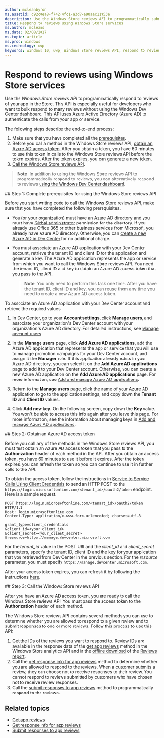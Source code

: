 ---author: mcleanbyron
ms.assetid: c92c0ea8-f742-4fc1-a3d7-e90aac11953e
description: Use the Windows Store reviews API to programmatically submit responses to reviews of your app in the Store.
title: Respond to reviews using Windows Store services
ms.author: mcleans
ms.date: 02/08/2017
ms.topic: article
ms.prod: windows
ms.technology: uwp
keywords: windows 10, uwp, Windows Store reviews API, respond to reviews
---# Respond to reviews using Windows Store servicesUse the *Windows Store reviews API* to programmatically respond to reviews of your app in the Store. This API is especially useful for developers who want to bulk respond to many reviews without using the Windows Dev Center dashboard. This API uses Azure Active Directory (Azure AD) to authenticate the calls from your app or service.The following steps describe the end-to-end process:1.  Make sure that you have completed all the [prerequisites](#prerequisites).2.  Before you call a method in the Windows Store reviews API, [obtain an Azure AD access token](#obtain-an-azure-ad-access-token). After you obtain a token, you have 60 minutes to use this token in calls to the Windows Store reviews API before the token expires. After the token expires, you can generate a new token.3.  [Call the Windows Store reviews API](#call-the-windows-store-reviews-api).>**Note**&nbsp;&nbsp;In addition to using the Windows Store reviews API to programmatically respond to reviews, you can alternatively respond to reviews [using the Windows Dev Center dashboard](../publish/respond-to-customer-reviews.md).<span id="prerequisites" />## Step 1: Complete prerequisites for using the Windows Store reviews APIBefore you start writing code to call the Windows Store reviews API, make sure that you have completed the following prerequisites.* You (or your organization) must have an Azure AD directory and you must have [Global administrator](http://go.microsoft.com/fwlink/?LinkId=746654) permission for the directory. If you already use Office 365 or other business services from Microsoft, you already have Azure AD directory. Otherwise, you can [create a new Azure AD in Dev Center](https://msdn.microsoft.com/windows/uwp/publish/manage-account-users) for no additional charge.* You must associate an Azure AD application with your Dev Center account, retrieve the tenant ID and client ID for the application and generate a key. The Azure AD application represents the app or service from which you want to call the Windows Store reviews API. You need the tenant ID, client ID and key to obtain an Azure AD access token that you pass to the API.  >**Note**&nbsp;&nbsp;You only need to perform this task one time. After you have the tenant ID, client ID and key, you can reuse them any time you need to create a new Azure AD access token.To associate an Azure AD application with your Dev Center account and retrieve the required values:1.  In Dev Center, go to your **Account settings**, click **Manage users**, and associate your organization's Dev Center account with your organization's Azure AD directory. For detailed instructions, see [Manage account users](https://msdn.microsoft.com/windows/uwp/publish/manage-account-users).2.  In the **Manage users** page, click **Add Azure AD applications**, add the Azure AD application that represents the app or service that you will use to manage promotion campaigns for your Dev Center account, and assign it the **Manager** role. If this application already exists in your Azure AD directory, you can select it on the **Add Azure AD applications** page to add it to your Dev Center account. Otherwise, you can create a new Azure AD application on the **Add Azure AD applications** page. For more information, see [Add and manage Azure AD applications](https://msdn.microsoft.com/windows/uwp/publish/manage-account-users#add-and-manage-azure-ad-applications).3.  Return to the **Manage users** page, click the name of your Azure AD application to go to the application settings, and copy down the **Tenant ID** and **Client ID** values.4. Click **Add new key**. On the following screen, copy down the **Key** value. You won't be able to access this info again after you leave this page. For more information, see the information about managing keys in [Add and manage Azure AD applications](https://msdn.microsoft.com/windows/uwp/publish/manage-account-users#add-and-manage-azure-ad-applications).<span id="obtain-an-azure-ad-access-token" />## Step 2: Obtain an Azure AD access tokenBefore you call any of the methods in the Windows Store reviews API, you must first obtain an Azure AD access token that you pass to the **Authorization** header of each method in the API. After you obtain an access token, you have 60 minutes to use it before it expires. After the token expires, you can refresh the token so you can continue to use it in further calls to the API.To obtain the access token, follow the instructions in [Service to Service Calls Using Client Credentials](https://azure.microsoft.com/documentation/articles/active-directory-protocols-oauth-service-to-service/) to send an HTTP POST to the ```https://login.microsoftonline.com/<tenant_id>/oauth2/token``` endpoint. Here is a sample request.```syntaxPOST https://login.microsoftonline.com/<tenant_id>/oauth2/token HTTP/1.1Host: login.microsoftonline.comContent-Type: application/x-www-form-urlencoded; charset=utf-8grant_type=client_credentials&client_id=<your_client_id>&client_secret=<your_client_secret>&resource=https://manage.devcenter.microsoft.com```For the *tenant\_id* value in the POST URI and the *client\_id* and *client\_secret* parameters, specify the tenant ID, client ID and the key for your application that you retrieved from Dev Center in the previous section. For the *resource* parameter, you must specify ```https://manage.devcenter.microsoft.com```.After your access token expires, you can refresh it by following the instructions [here](https://azure.microsoft.com/documentation/articles/active-directory-protocols-oauth-code/#refreshing-the-access-tokens).<span id="call-the-windows-store-reviews-api" />## Step 3: Call the Windows Store reviews APIAfter you have an Azure AD access token, you are ready to call the Windows Store reviews API. You must pass the access token to the **Authorization** header of each method.The Windows Store reviews API contains several methods you can use to determine whether you are allowed to respond to a given review and to submit responses to one or more reviews. Follow this process to use this API:1. Get the IDs of the reviews you want to respond to. Review IDs are available in the response data of the [get app reviews](get-app-reviews.md) method in the Windows Store analytics API and in the [offline download](../publish/download-analytic-reports.md) of the [Reviews report](../publish/reviews-report.md).2. Call the [get response info for app reviews](get-response-info-for-app-reviews.md) method to determine whether you are allowed to respond to the reviews. When a customer submits a review, they can choose not to receive responses to their review. You cannot respond to reviews submitted by customers who have chosen not to receive review responses.3. Call the [submit responses to app reviews](submit-responses-to-app-reviews.md) method to programmatically respond to the reviews.## Related topics* [Get app reviews](get-app-reviews.md)* [Get response info for app reviews](get-response-info-for-app-reviews.md)* [Submit responses to app reviews](submit-responses-to-app-reviews.md) 